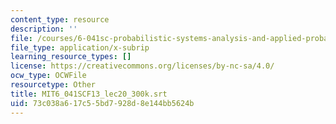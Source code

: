 ```yaml
---
content_type: resource
description: ''
file: /courses/6-041sc-probabilistic-systems-analysis-and-applied-probability-fall-2013/73c038a617c55bd7928d8e144bb5624b_MIT6_041SCF13_lec20_300k.vtt
file_type: application/x-subrip
learning_resource_types: []
license: https://creativecommons.org/licenses/by-nc-sa/4.0/
ocw_type: OCWFile
resourcetype: Other
title: MIT6_041SCF13_lec20_300k.srt
uid: 73c038a6-17c5-5bd7-928d-8e144bb5624b
---
```

